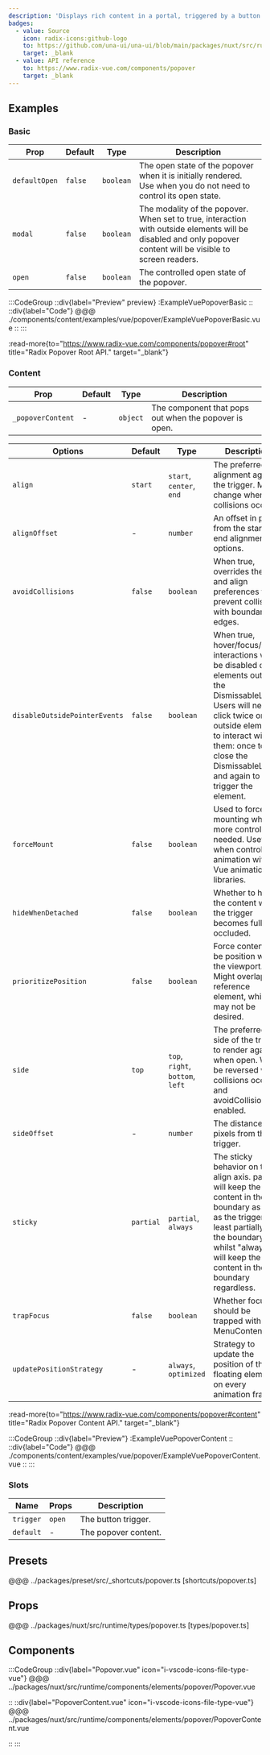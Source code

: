 ```yaml
---
description: 'Displays rich content in a portal, triggered by a button.'
badges:
  - value: Source
    icon: radix-icons:github-logo
    to: https://github.com/una-ui/una-ui/blob/main/packages/nuxt/src/runtime/components/elements/popover/Popover.vue
    target: _blank
  - value: API reference
    to: https://www.radix-vue.com/components/popover
    target: _blank
---
```


## Examples

### Basic

| Prop          | Default | Type      | Description                                                                                                                                                   |
| ------------- | ------- | --------- | ------------------------------------------------------------------------------------------------------------------------------------------------------------- |
| `defaultOpen` | `false` | `boolean` | The open state of the popover when it is initially rendered. Use when you do not need to control its open state.                                              |
| `modal`       | `false` | `boolean` | The modality of the popover. When set to true, interaction with outside elements will be disabled and only popover content will be visible to screen readers. |
| `open`        | `false` | `boolean` | The controlled open state of the popover.                                                                                                                     |

:::CodeGroup
::div{label="Preview" preview}
:ExampleVuePopoverBasic
::
::div{label="Code"}
@@@ ./components/content/examples/vue/popover/ExampleVuePopoverBasic.vue
::
:::

:read-more{to="https://www.radix-vue.com/components/popover#root" title="Radix Popover Root API." target="_blank"}

### Content

| Prop              | Default | Type     | Description                                           |
| ----------------- | ------- | -------- | ----------------------------------------------------- |
| `_popoverContent` | -       | `object` | The component that pops out when the popover is open. |

| Options                       | Default   | Type                             | Description                                                                                                                                                                                                                                          |
| ----------------------------- | --------- | -------------------------------- | ---------------------------------------------------------------------------------------------------------------------------------------------------------------------------------------------------------------------------------------------------- |
| `align`                       | `start`   | `start`, `center`, `end`         | The preferred alignment against the trigger. May change when collisions occur.                                                                                                                                                                       |
| `alignOffset`                 | -         | `number`                         | An offset in pixels from the start or end alignment options.                                                                                                                                                                                         |
| `avoidCollisions`             | `false`   | `boolean`                        | When true, overrides the side and align preferences to prevent collisions with boundary edges.                                                                                                                                                       |
| `disableOutsidePointerEvents` | `false`   | `boolean`                        | When true, hover/focus/click interactions will be disabled on elements outside the DismissableLayer. Users will need to click twice on outside elements to interact with them: once to close the DismissableLayer, and again to trigger the element. |
| `forceMount`                  | `false`   | `boolean`                        | Used to force mounting when more control is needed. Useful when controlling animation with Vue animation libraries.                                                                                                                                  |
| `hideWhenDetached`            | `false`   | `boolean`                        | Whether to hide the content when the trigger becomes fully occluded.                                                                                                                                                                                 |
| `prioritizePosition`          | `false`   | `boolean`                        | Force content to be position within the viewport. Might overlap the reference element, which may not be desired.                                                                                                                                     |
| `side`                        | `top`     | `top`, `right`, `bottom`, `left` | The preferred side of the trigger to render against when open. Will be reversed when collisions occur and avoidCollisions is enabled.                                                                                                                |
| `sideOffset`                  | -         | `number`                         | The distance in pixels from the trigger.                                                                                                                                                                                                             |
| `sticky`                      | `partial` | `partial`, `always`              | The sticky behavior on the align axis. partial will keep the content in the boundary as long as the trigger is at least partially in the boundary whilst "always" will keep the content in the boundary regardless.                                  |
| `trapFocus`                   | `false`   | `boolean`                        | Whether focus should be trapped within the MenuContent                                                                                                                                                                                               |
| `updatePositionStrategy`      | -         | `always`, `optimized`            | Strategy to update the position of the floating element on every animation frame.                                                                                                                                                                    |

:read-more{to="https://www.radix-vue.com/components/popover#content" title="Radix Popover Content API." target="_blank"}

:::CodeGroup
::div{label="Preview"}
:ExampleVuePopoverContent
::
::div{label="Code"}
@@@ ./components/content/examples/vue/popover/ExampleVuePopoverContent.vue
::
:::

### Slots

| Name      | Props  | Description          |
| --------- | ------ | -------------------- |
| `trigger` | `open` | The button trigger.  |
| `default` | -      | The popover content. |

## Presets

@@@ ../packages/preset/src/_shortcuts/popover.ts [shortcuts/popover.ts]

## Props

@@@ ../packages/nuxt/src/runtime/types/popover.ts [types/popover.ts]

## Components

:::CodeGroup
::div{label="Popover.vue" icon="i-vscode-icons-file-type-vue"}
@@@ ../packages/nuxt/src/runtime/components/elements/popover/Popover.vue

::
::div{label="PopoverContent.vue" icon="i-vscode-icons-file-type-vue"}
@@@ ../packages/nuxt/src/runtime/components/elements/popover/PopoverContent.vue

::
:::
